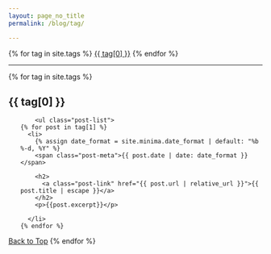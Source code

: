 ```yaml
---
layout: page_no_title
permalink: /blog/tag/

---
```


<div class="tags-expo">
  <div class="tags-expo-list">
    {% for tag in site.tags %}
    <a href="#{{ tag[0] | slugify }}" class="tag btn btn-default btn-xs btn-tag "><span class="glyphicon glyphicon-tag" aria-hidden="true"></span> {{ tag[0] }}</a>
    {% endfor %}
  </div>
  <hr/>
  <div class="tags-expo-section">
    {% for tag in site.tags %}
    <h2 id="{{ tag[0] | slugify }}">{{ tag[0] }}</h2>
    <ul class="tags-expo-posts">

        <ul class="post-list">
    {% for post in tag[1] %}
      <li>
        {% assign date_format = site.minima.date_format | default: "%b %-d, %Y" %}
        <span class="post-meta">{{ post.date | date: date_format }}</span>

        <h2>
          <a class="post-link" href="{{ post.url | relative_url }}">{{ post.title | escape }}</a>
        </h2>
        <p>{{post.excerpt}}</p>
      
      </li>
    {% endfor %}
  </ul>
  <a href="#"><span class="glyphicon glyphicon-menu-up" aria-hidden="true"></span> Back to Top</a>
    </ul>
    {% endfor %}
  </div>
</div>